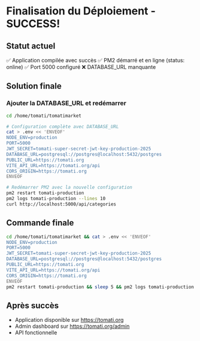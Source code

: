 # Finalisation du Déploiement - SUCCESS!

## Statut actuel
✅ Application compilée avec succès
✅ PM2 démarré et en ligne (status: online)
✅ Port 5000 configuré
❌ DATABASE_URL manquante

## Solution finale

### Ajouter la DATABASE_URL et redémarrer
```bash
cd /home/tomati/tomatimarket

# Configuration complète avec DATABASE_URL
cat > .env << 'ENVEOF'
NODE_ENV=production
PORT=5000
JWT_SECRET=tomati-super-secret-jwt-key-production-2025
DATABASE_URL=postgresql://postgres@localhost:5432/postgres
PUBLIC_URL=https://tomati.org
VITE_API_URL=https://tomati.org/api
CORS_ORIGIN=https://tomati.org
ENVEOF

# Redémarrer PM2 avec la nouvelle configuration
pm2 restart tomati-production
pm2 logs tomati-production --lines 10
curl http://localhost:5000/api/categories
```

## Commande finale
```bash
cd /home/tomati/tomatimarket && cat > .env << 'ENVEOF'
NODE_ENV=production
PORT=5000
JWT_SECRET=tomati-super-secret-jwt-key-production-2025
DATABASE_URL=postgresql://postgres@localhost:5432/postgres
PUBLIC_URL=https://tomati.org
VITE_API_URL=https://tomati.org/api
CORS_ORIGIN=https://tomati.org
ENVEOF
pm2 restart tomati-production && sleep 5 && pm2 logs tomati-production --lines 10 && curl http://localhost:5000/api/categories
```

## Après succès
- Application disponible sur https://tomati.org
- Admin dashboard sur https://tomati.org/admin
- API fonctionnelle